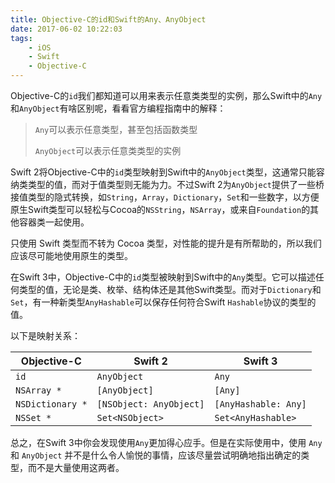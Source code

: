 ```yaml
---
title: Objective-C的id和Swift的Any、AnyObject
date: 2017-06-02 10:22:03
tags:
	- iOS
	- Swift
	- Objective-C
---
```


Objective-C的`id`我们都知道可以用来表示任意类类型的实例，那么Swift中的`Any`和`AnyObject`有啥区别呢，看看官方编程指南中的解释：
> `Any`可以表示任意类型，甚至包括函数类型
>
> `AnyObject`可以表示任意类类型的实例

Swift 2将Objective-C中的`id`类型映射到Swift中的`AnyObject`类型，这通常只能容纳类类型的值，而对于值类型则无能为力。不过Swift 2为`AnyObject`提供了一些桥接值类型的隐式转换，如`String`，`Array`，`Dictionary`，`Set`和一些数字，以方便原生Swift类型可以轻松与Cocoa的`NSString`，`NSArray`，或来自`Foundation`的其他容器类一起使用。

<!-- more -->

只使用 Swift 类型而不转为 Cocoa 类型，对性能的提升是有所帮助的，所以我们应该尽可能地使用原生的类型。

在Swift 3中，Objective-C中的`id`类型被映射到Swift中的`Any`类型。它可以描述任何类型的值，无论是类、枚举、结构体还是其他Swift类型。而对于`Dictionary`和`Set`，有一种新类型`AnyHashable`可以保存任何符合Swift `Hashable`协议的类型的值。

以下是映射关系：

| Objective-C      | Swift 2                 | Swift 3              |
| ---------------- | ----------------------- | -------------------- |
| `id`             | `AnyObject`             | `Any`                |
| `NSArray *`      | `[AnyObject]`           | `[Any]`              |
| `NSDictionary *` | `[NSObject: AnyObject]` | `[AnyHashable: Any]` |
| `NSSet *`        | `Set<NSObject>`         | `Set<AnyHashable>`   |

总之，在Swift 3中你会发现使用`Any`更加得心应手。但是在实际使用中，使用 `Any` 和 `AnyObject` 并不是什么令人愉悦的事情，应该尽量尝试明确地指出确定的类型，而不是大量使用这两者。

